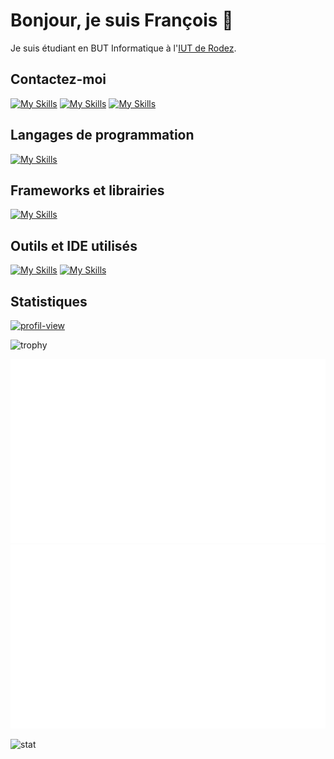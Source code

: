 # Bonjour, je suis François 👋

Je suis étudiant en BUT Informatique à l'[IUT de Rodez](https://iut-rodez.fr).

## Contactez-moi

[![My Skills](https://skillicons.dev/icons?i=linkedin)](https://www.linkedin.com/in/fran%C3%A7ois-de-saint-palais-00985327a/)
[![My Skills](https://skillicons.dev/icons?i=discord)](https://discord.gg/francis389)
[![My Skills](https://skillicons.dev/icons?i=gmail)](mailto:francois.desaintpalais@iut-rodez.fr)

## Langages de programmation

[![My Skills](https://skillicons.dev/icons?i=kotlin,java,go,py,html,css,sass,ts,js,php)](https://skillicons.dev)

## Frameworks et librairies

[![My Skills](https://skillicons.dev/icons?i=spring,jquery,svelte,vue,vuetify,angular,react,bootstrap)](https://skillicons.dev)

## Outils et IDE utilisés

[![My Skills](https://skillicons.dev/icons?i=git,docker,gradle,mysql,mongodb,sqlite,grafana,linux,windows,figma,postman)](https://skillicons.dev)
[![My Skills](https://skillicons.dev/icons?i=idea,phpstorm,pycharm,androidstudio,vscode,webstorm,eclipse)](https://skillicons.dev)

## Statistiques

[![profil-view](https://komarev.com/ghpvc/?username=francois389&label=Profile%20views&color=0e75b6&style=flat)](https://github.com/ryo-ma/github-profile-trophy)

![trophy](https://github-profile-trophy.vercel.app/?username=Francois389&theme=onedark&column=-1)

![top-lang](https://raw.githubusercontent.com/Francois389/github-stat/master/generated/languages.svg#gh-dark-mode-only)
![](https://raw.githubusercontent.com/Francois389/github-stat/master/generated/overview.svg#gh-dark-mode-only)

![stat](https://github-readme-stats.vercel.app/api?username=francois389&show_icons=true&locale=fr&theme=onedark)
